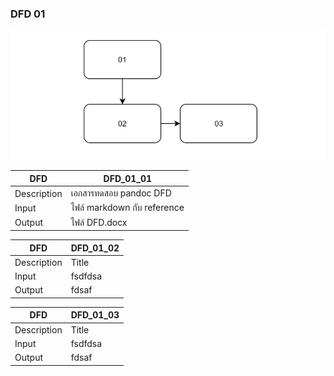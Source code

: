 
### DFD 01

![DFD](./img/DFD.png)

| DFD         | DFD_01_01  |
| ----------- | ---------  |
| Description | เอกสารทดสอบ pandoc DFD     |
| Input       | ไฟล์ markdown กับ reference    |
| Output      | ไฟล์ DFD.docx     |

| DFD         | DFD_01_02  |
| ----------- | ---------  |
| Description | Title      |
| Input       | fsdfdsa    |
| Output      | fdsaf      |

| DFD         | DFD_01_03  |
| ----------- | ---------  |
| Description | Title      |
| Input       | fsdfdsa    |
| Output      | fdsaf      |